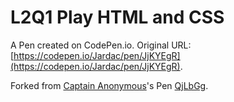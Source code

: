 # L2Q1 Play HTML and CSS

A Pen created on CodePen.io. Original URL: [https://codepen.io/Jardac/pen/JjKYEgR](https://codepen.io/Jardac/pen/JjKYEgR).



Forked from [Captain Anonymous](http://codepen.io/anon/)'s Pen [QjLbGg](http://codepen.io/anon/pen/QjLbGg/).
